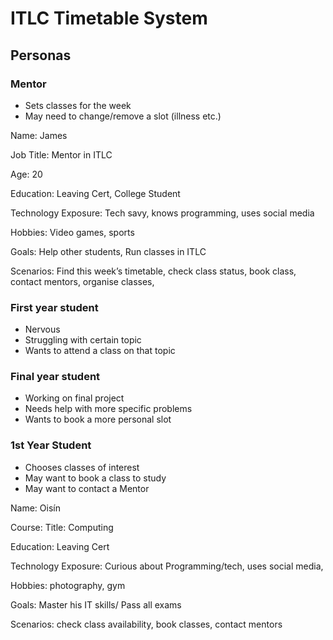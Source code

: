 # ITLC Timetable System

## Personas

### Mentor
- Sets classes for the week
- May need to change/remove a slot (illness etc.)

Name: James

Job Title: Mentor in ITLC

Age: 20

Education: Leaving Cert, College Student

Technology Exposure: Tech savy, knows programming, uses social media

Hobbies: Video games, sports

Goals: Help other students, Run classes in ITLC

Scenarios: Find this week’s timetable, check class status, book class, contact mentors, organise classes,


### First year student
- Nervous
- Struggling with certain topic
- Wants to attend a class on that topic

### Final year student
- Working on final project
- Needs help with more specific problems
- Wants to book a more personal slot


### 1st Year Student
- Chooses classes of interest 
- May want to book a class to study
- May want to contact a Mentor

Name: Oisín

Course: Title: Computing

Education: Leaving Cert

Technology Exposure: Curious about Programming/tech, uses social media, 

Hobbies: photography, gym

Goals: Master his IT skills/ Pass all exams

Scenarios: check class availability, book classes, contact mentors 
